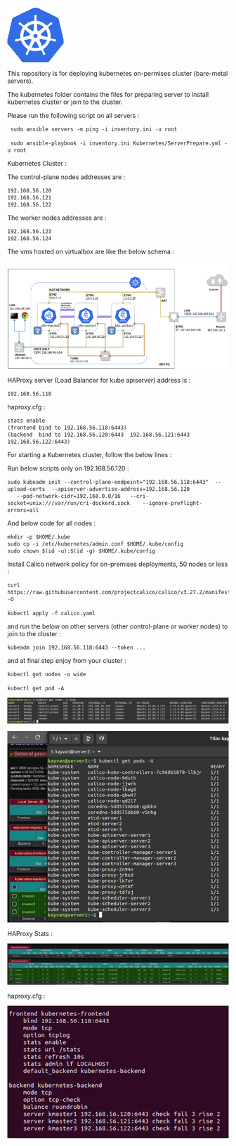 ![alt text](https://raw.githubusercontent.com/kayvansol/Ingress/main/pics/kubernetes.gif?raw=true)

This repository is for deploying kubernetes on-permises cluster (bare-metal servers). 

The kubernetes folder contains the files for preparing server to install kubernetes cluster or join to the cluster.

Please run the following script on all servers :

```
 sudo ansible servers -m ping -i inventory.ini -u root
 
 sudo ansible-playbook -i inventory.ini Kubernetes/ServerPrepare.yml -u root
```

Kubernetes Cluster :

The control-plane nodes addresses are :

    192.168.56.120
    192.168.56.121
    192.168.56.122

The worker nodes addresses are :

    192.168.56.123
    192.168.56.124

The vms hosted on virtualbox are like the below schema :

![alt text](https://raw.githubusercontent.com/kayvansol/Ingress/main/pics/vmnet.png?raw=true)

HAProxy server (Load Balancer for kube apiserver) address is : 
```
192.168.56.118 
```

haproxy.cfg :

    stats enable
    (frontend bind to 192.168.56.118:6443)
    (backend  bind to 192.168.56.120:6443  192.168.56.121:6443  192.168.56.122:6443)

For starting a Kubernetes cluster, follow the below lines :

Run below scripts only on 192.168.56.120 :

```
sudo kubeadm init --control-plane-endpoint="192.168.56.118:6443"  --upload-certs  --apiserver-advertise-address=192.168.56.120
   --pod-network-cidr=192.168.0.0/16   --cri-socket=unix:///var/run/cri-dockerd.sock    --ignore-preflight-errors=all  
```

And below code for all nodes :

```
mkdir -p $HOME/.kube
sudo cp -i /etc/kubernetes/admin.conf $HOME/.kube/config
sudo chown $(id -u):$(id -g) $HOME/.kube/config
```

Install Calico network policy for on-premises deployments, 50 nodes or less :
```
curl https://raw.githubusercontent.com/projectcalico/calico/v3.27.2/manifests/calico.yaml -O

kubectl apply -f calico.yaml
```

and run the below on other servers (other control-plane or worker nodes) to join to the cluster :

```
kubeadm join 192.168.56.118:6443 --token ...
```

and at final step enjoy from your cluster :

```
kubectl get nodes -o wide

kubectl get pod -A
```
![alt text](https://github.com/kayvansol/Ansibles/blob/main/Images/1.jpeg?raw=true)

![alt text](https://github.com/kayvansol/Ansibles/blob/main/Images/2.jpeg?raw=true)

HAProxy Stats :

![alt text](https://github.com/kayvansol/Ansibles/blob/main/Images/3.jpeg?raw=true)

haproxy.cfg :

![alt text](https://github.com/kayvansol/Ansibles/blob/main/Images/4.jpeg?raw=true)
